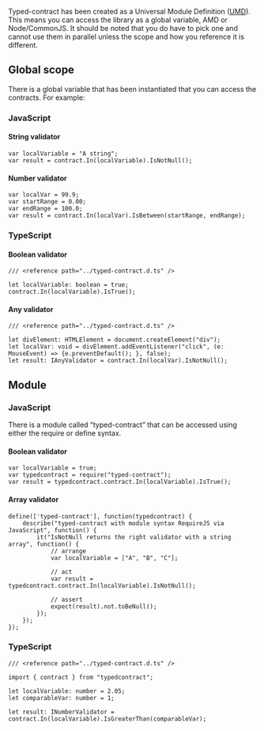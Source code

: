 Typed-contract has been created as a Universal Module Definition ([UMD](https://github.com/umdjs/umd)).  This means you can access the library as a global variable, AMD or Node/CommonJS.  It should be noted that you do have to pick one and cannot use them in parallel unless the scope and how you reference it is different.

## Global scope
There is a global variable that has been instantiated that you can access the contracts.  For example: 

### JavaScript

#### String validator
	var localVariable = "A string";
	var result = contract.In(localVariable).IsNotNull();

#### Number validator
	var localVar = 99.9;
	var startRange = 0.00;
	var endRange = 100.0;
	var result = contract.In(localVar).IsBetween(startRange, endRange);

### TypeScript

#### Boolean validator
	/// <reference path="../typed-contract.d.ts" />

    let localVariable: boolean = true;
    contract.In(localVariable).IsTrue();

#### Any validator
	/// <reference path="../typed-contract.d.ts" />

	let divElement: HTMLElement = document.createElement("div");
	let localVar: void = divElement.addEventListener("click", (e: MouseEvent) => {e.preventDefault(); }, false);
	let result: IAnyValidator = contract.In(localVar).IsNotNull();

## Module

### JavaScript
There is a module called “typed-contract” that can be accessed using either the require or define syntax.

#### Boolean validator
	var localVariable = true;
	var typedcontract = require("typed-contract");
	var result = typedcontract.contract.In(localVariable).IsTrue();

#### Array validator
	define(['typed-contract'], function(typedcontract) {
		describe("typed-contract with module syntax RequireJS via JavaScript", function() {
			it("IsNotNull returns the right validator with a string array", function() {
				// arrange
				var localVariable = ["A", "B", "C"];

				// act
				var result = typedcontract.contract.In(localVariable).IsNotNull();

				// assert
				expect(result).not.toBeNull();
			});
		});
	});

### TypeScript
	/// <reference path="../typed-contract.d.ts" />

	import { contract } from "typedcontract";

    let localVariable: number = 2.05;
    let comparableVar: number = 1;

    let result: INumberValidator = contract.In(localVariable).IsGreaterThan(comparableVar);